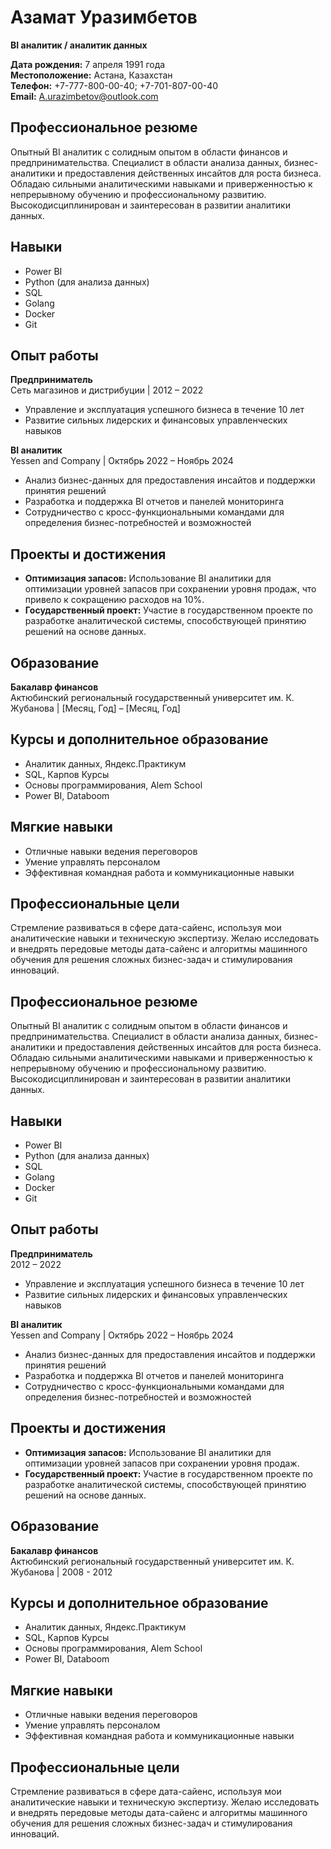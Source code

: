 # Азамат Уразимбетов

**BI аналитик / аналитик данных**

**Дата рождения:** 7 апреля 1991 года  
**Местоположение:** Астана, Казахстан  
**Телефон:** +7-777-800-00-40; +7-701-807-00-40  
**Email:** A.urazimbetov@outlook.com  


## Профессиональное резюме
Опытный BI аналитик с солидным опытом в области финансов и предпринимательства. Специалист в области анализа данных, бизнес-аналитики и предоставления действенных инсайтов для роста бизнеса. Обладаю сильными аналитическими навыками и приверженностью к непрерывному обучению и профессиональному развитию. Высокодисциплинирован и заинтересован в развитии аналитики данных.

## Навыки
- Power BI
- Python (для анализа данных)
- SQL
- Golang
- Docker
- Git

## Опыт работы
**Предприниматель**  
Сеть магазинов и дистрибуции | 2012 – 2022  
- Управление и эксплуатация успешного бизнеса в течение 10 лет
- Развитие сильных лидерских и финансовых управленческих навыков

**BI аналитик**  
Yessen and Company | Октябрь 2022 – Ноябрь 2024  
- Анализ бизнес-данных для предоставления инсайтов и поддержки принятия решений
- Разработка и поддержка BI отчетов и панелей мониторинга
- Сотрудничество с кросс-функциональными командами для определения бизнес-потребностей и возможностей

## Проекты и достижения
- **Оптимизация запасов:** Использование BI аналитики для оптимизации уровней запасов при сохранении уровня продаж, что привело к сокращению расходов на 10%.
- **Государственный проект:** Участие в государственном проекте по разработке аналитической системы, способствующей принятию решений на основе данных.

## Образование
**Бакалавр финансов**  
Актюбинский региональный государственный университет им. К. Жубанова | [Месяц, Год] – [Месяц, Год]

## Курсы и дополнительное образование
- Аналитик данных, Яндекс.Практикум
- SQL, Карпов Курсы
- Основы программирования, Alem School
- Power BI, Databoom

## Мягкие навыки
- Отличные навыки ведения переговоров
- Умение управлять персоналом
- Эффективная командная работа и коммуникационные навыки

## Профессиональные цели
Стремление развиваться в сфере дата-сайенс, используя мои аналитические навыки и техническую экспертизу. Желаю исследовать и внедрять передовые методы дата-сайенс и алгоритмы машинного обучения для решения сложных бизнес-задач и стимулирования инноваций.


## Профессиональное резюме
Опытный BI аналитик с солидным опытом в области финансов и предпринимательства. Специалист в области анализа данных, бизнес-аналитики и предоставления действенных инсайтов для роста бизнеса. Обладаю сильными аналитическими навыками и приверженностью к непрерывному обучению и профессиональному развитию. Высокодисциплинирован и заинтересован в развитии аналитики данных.

## Навыки
- Power BI
- Python (для анализа данных)
- SQL
- Golang
- Docker
- Git

## Опыт работы
**Предприниматель**  
2012 – 2022  
- Управление и эксплуатация успешного бизнеса в течение 10 лет
- Развитие сильных лидерских и финансовых управленческих навыков

**BI аналитик**  
Yessen and Company | Октябрь 2022 – Ноябрь 2024  
- Анализ бизнес-данных для предоставления инсайтов и поддержки принятия решений
- Разработка и поддержка BI отчетов и панелей мониторинга
- Сотрудничество с кросс-функциональными командами для определения бизнес-потребностей и возможностей

## Проекты и достижения
- **Оптимизация запасов:** Использование BI аналитики для оптимизации уровней запасов при сохранении уровня продаж.
- **Государственный проект:** Участие в государственном проекте по разработке аналитической системы, способствующей принятию решений на основе данных.

## Образование
**Бакалавр финансов**  
Актюбинский региональный государственный университет им. К. Жубанова | 2008 - 2012

## Курсы и дополнительное образование
- Аналитик данных, Яндекс.Практикум
- SQL, Карпов Курсы
- Основы программирования, Alem School
- Power BI, Databoom

## Мягкие навыки
- Отличные навыки ведения переговоров
- Умение управлять персоналом
- Эффективная командная работа и коммуникационные навыки

## Профессиональные цели
Стремление развиваться в сфере дата-сайенс, используя мои аналитические навыки и техническую экспертизу. Желаю исследовать и внедрять передовые методы дата-сайенс и алгоритмы машинного обучения для решения сложных бизнес-задач и стимулирования инноваций.
